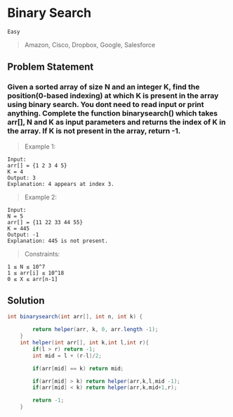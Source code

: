 # Binary Search

`Easy`

> Amazon, Cisco, Dropbox, Google, Salesforce

## Problem Statement

### Given a sorted array of size N and an integer K, find the position(0-based indexing) at which K is present in the array using binary search. You dont need to read input or print anything. Complete the function binarysearch() which takes arr[], N and K as input parameters and returns the index of K in the array. If K is not present in the array, return -1.

> Example 1:

```
Input:
arr[] = {1 2 3 4 5}
K = 4
Output: 3
Explanation: 4 appears at index 3.
```

> Example 2:

```
Input:
N = 5
arr[] = {11 22 33 44 55}
K = 445
Output: -1
Explanation: 445 is not present.
```

> Constraints:

```
1 ≤ N ≤ 10^7
1 ≤ arr[i] ≤ 10^18
0 ≤ X ≤ arr[n-1]
```

## Solution

```java
int binarysearch(int arr[], int n, int k) {

        return helper(arr, k, 0, arr.length -1);
    }
    int helper(int arr[], int k,int l,int r){
        if(l > r) return -1;
        int mid = l + (r-l)/2;

        if(arr[mid] == k) return mid;

        if(arr[mid] > k) return helper(arr,k,l,mid -1);
        if(arr[mid] < k) return helper(arr,k,mid+1,r);

        return -1;
    }
```
